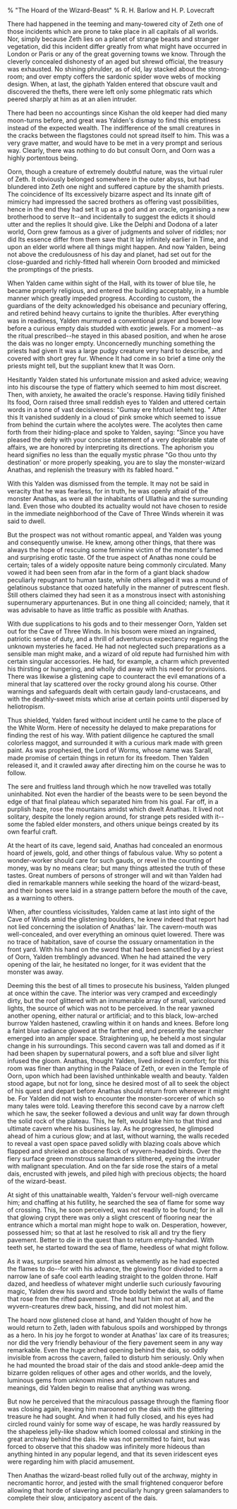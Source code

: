 % "The Hoard of the Wizard-Beast" 
%  R. H. Barlow and H. P. Lovecraft

        

  

There had happened in the teeming and many-towered city of Zeth one of those incidents which are
prone to take place in all capitals of all worlds. Nor, simply because Zeth lies on a planet of
strange beasts and stranger vegetation, did this incident differ greatly from what might have
occurred in London or Paris or any of the great governing towns we know. Through the cleverly
concealed dishonesty of an aged but shrewd official, the treasury was exhausted. No shining
  phrulder,   as of old, lay stacked about the strong-room; and over empty coffers the sardonic
spider wove webs of mocking design. When, at last, the   giphath   Yalden entered that obscure
vault and discovered the thefts, there were left only some phlegmatic rats which peered sharply at
him as at an alien intruder.  

  There had been no accountings since Kishan the old keeper had died many moon-turns
before, and great was Yalden's dismay to find this emptiness instead of the expected wealth.
The indifference of the small creatures in the cracks between the flagstones could not spread
itself to him. This was a very grave matter, and would have to be met in a very prompt and serious
way. Clearly, there was nothing to do but consult Oorn, and Oorn was a highly portentous
being.  

  Oorn, though a creature of extremely doubtful nature, was the virtual ruler of
Zeth. It obviously belonged somewhere in the outer abyss, but had blundered into Zeth one night and
suffered capture by the   shamith   priests. The coincidence of Its excessively bizarre aspect
and Its innate gift of mimicry had impressed the sacred brothers as offering vast possibilities,
hence in the end they had set It up as a god and an oracle, organising a new brotherhood to serve
It--and incidentally to suggest the edicts it should utter and the replies It should give.
Like the Delphi and Dodona of a later world, Oorn grew famous as a giver of judgments and solver of
riddles; nor did Its essence differ from them save that It lay infinitely earlier in Time, and upon
an elder world where all things might happen. And now Yalden, being not above the credulousness of
his day and planet, had set out for the close-guarded and richly-fitted hall wherein Oorn brooded
and mimicked the promptings of the priests.  

  When Yalden came within sight of the Hall, with its tower of blue tile, he became
properly religious, and entered the building acceptably, in a humble manner which greatly impeded
progress. According to custom, the guardians of the deity acknowledged his obeisance and pecuniary
offering, and retired behind heavy curtains to ignite the thuribles. After everything was in
readiness, Yalden murmured a conventional prayer and bowed low before a curious empty dais studded
with exotic jewels. For a moment--as the ritual prescribed--he stayed in this abased
position, and when he arose the dais was no longer empty. Unconcernedly munching something the
priests had given It was a large pudgy creature very hard to describe, and covered with short grey
fur. Whence It had come in so brief a time only the priests might tell, but the suppliant knew that
It was Oorn.  

  Hesitantly Yalden stated his unfortunate mission and asked advice; weaving into
his discourse the type of flattery which seemed to him most discreet. Then, with anxiety, he
awaited the oracle's response. Having tidily finished Its food, Oorn raised three small
reddish eyes to Yalden and uttered certain words in a tone of vast decisiveness:    "Gumay
ere hfotuol leheht teg. "   After this It vanished suddenly in a cloud of pink smoke which
seemed to issue from behind the curtain where the acolytes were. The acolytes then came forth from
their hiding-place and spoke to Yalden, saying:  "Since you have pleased the deity with your
concise statement of a very deplorable state of affairs, we are honored by interpreting its
directions. The aphorism you heard signifies no less than the equally mystic phrase "Go thou
unto thy destination' or more properly speaking, you are to slay the monster-wizard Anathas,
and replenish the treasury with its fabled hoard. "  

  With this Yalden was dismissed from the temple. It may not be said in veracity
that he was fearless, for in truth, he was openly afraid of the monster Anathas, as were all the
inhabitants of Ullathia and the surrounding land. Even those who doubted its actuality would not
have chosen to reside in the immediate neighborhood of the Cave of Three Winds wherein it was said
to dwell.  

  But the prospect was not without romantic appeal, and Yalden was young and
consequently unwise. He knew, among other things, that there was always the hope of rescuing some
feminine victim of the monster's famed and surprising erotic taste. Of the true aspect of
Anathas none could be certain; tales of a widely opposite nature being commonly circulated. Many
vowed it had been seen from afar in the form of a giant black shadow peculiarly repugnant to human
taste, while others alleged it was a mound of gelatinous substance that oozed hatefully in the
manner of putrescent flesh. Still others claimed they had seen it as a monstrous insect with
astonishing supernumerary appurtenances. But in one thing all coincided; namely, that it was
advisable to have as little traffic as possible with Anathas.  

  With due supplications to his gods and to their messenger Oorn, Yalden set out for
the Cave of Three Winds. In his bosom were mixed an ingrained, patriotic sense of duty, and a
thrill of adventurous expectancy regarding the unknown mysteries he faced. He had not neglected
such preparations as a sensible man might make, and a wizard of old repute had furnished him with
certain singular accessories. He had, for example, a charm which prevented his thirsting or
hungering, and wholly did away with his need for provisions. There was likewise a glistening cape
to counteract the evil emanations of a mineral that lay scattered over the rocky ground along his
course. Other warnings and safeguards dealt with certain gaudy land-crustaceans, and with the
deathly-sweet mists which arise at certain points until dispersed by heliotropism.  

  Thus shielded, Yalden fared without incident until he came to the place of the
White Worm. Here of necessity he delayed to make preparations for finding the rest of his way. With
patient diligence he captured the small colorless maggot, and surrounded it with a curious mark
made with green paint. As was prophesied, the Lord of Worms, whose name was Sarall, made promise
of certain things in return for its freedom. Then Yalden released it, and it crawled away after
directing him on the course he was to follow.  

  The sere and fruitless land through which he now travelled was totally
uninhabited. Not even the hardier of the beasts were to be seen beyond the edge of that final
plateau which separated him from his goal. Far off, in a purplish haze, rose the mountains amidst
which dwelt Anathas. It lived not solitary, despite the lonely region around, for strange pets
resided with it--some the fabled elder monsters, and others unique beings created by its own
fearful craft.  

  At the heart of its cave, legend said, Anathas had concealed an enormous hoard of
jewels, gold, and other things of fabulous value. Why so potent a wonder-worker should care for
such gauds, or revel in the counting of money, was by no means clear; but many things attested the
truth of these tastes. Great numbers of persons of stronger will and wit than Yalden had died in
remarkable manners while seeking the hoard of the wizard-beast, and their bones were laid in a
strange pattern before the mouth of the cave, as a warning to others.  

  When, after countless vicissitudes, Yalden came at last into sight of the Cave of
Winds amid the glistening boulders, he knew indeed that report had not lied concerning the
isolation of Anathas' lair. The cavern-mouth was well-concealed, and over everything an
ominous quiet lowered. There was no trace of habitation, save of course the ossuary ornamentation
in the front yard. With his hand on the sword that had been sanctified by a priest of Oorn, Yalden
tremblingly advanced. When he had attained the very opening of the lair, he hesitated no longer,
for it was evident that the monster was away.  

  Deeming this the best of all times to prosecute his business, Yalden plunged at
once within the cave. The interior was very cramped and exceedingly dirty, but the roof glittered
with an innumerable array of small, varicoloured lights, the source of which was not to be
perceived. In the rear yawned another opening, either natural or artificial; and to this black,
low-arched burrow Yalden hastened, crawling within it on hands and knees. Before long a faint blue
radiance glowed at the farther end, and presently the searcher emerged into an ampler space.
Straightening up, he beheld a most singular change in his surroundings. This second cavern was tall
and domed as if it had been shapen by supernatural powers, and a soft blue and silver light infused
the gloom. Anathas, thought Yalden, lived indeed in comfort; for this room was finer than anything
in the Palace of Zeth, or even in the Temple of Oorn, upon which had been lavished unthinkable
wealth and beauty. Yalden stood agape, but not for long, since he desired most of all to seek the
object of his quest and depart before Anathas should return from wherever it might be. For Yalden
did not wish to encounter the monster-sorcerer of which so many tales were told. Leaving therefore
this second cave by a narrow cleft which he saw, the seeker followed a devious and unlit way far
down through the solid rock of the plateau. This, he felt, would take him to that third and
ultimate cavern where his business lay. As he progressed, he glimpsed ahead of him a curious glow;
and at last, without warning, the walls receded to reveal a vast open space paved solidly with
blazing coals above which flapped and shrieked an obscene flock of wyvern-headed birds. Over the
fiery surface green monstrous salamanders slithered, eyeing the intruder with malignant
speculation. And on the far side rose the stairs of a metal dais, encrusted with jewels, and piled
high with precious objects; the hoard of the wizard-beast.  

  At sight of this unattainable wealth, Yalden's fervour well-nigh overcame
him; and chaffing at his futility, he searched the sea of flame for some way of crossing. This, he
soon perceived, was not readily to be found; for in all that glowing crypt there was only a slight
crescent of flooring near the entrance which a mortal man might hope to walk on. Desperation,
however, possessed him; so that at last he resolved to risk all and try the fiery pavement. Better
to die in the quest than to return empty-handed. With teeth set, he started toward the sea of
flame, heedless of what might follow.  

  As it was, surprise seared him almost as vehemently as he had expected the flames
to do--for with his advance, the glowing floor divided to form a narrow lane of safe cool
earth leading straight to the golden throne. Half dazed, and heedless of whatever might underlie
such curiously favouring magic, Yalden drew his sword and strode boldly betwixt the walls of flame
that rose from the rifted pavement. The heat hurt him not at all, and the wyvern-creatures drew
back, hissing, and did not molest him.  

  The hoard now glistened close at hand, and Yalden thought of how he would return
to Zeth, laden with fabulous spoils and worshipped by throngs as a hero. In his joy he forgot to
wonder at Anathas' lax care of its treasures; nor did the very friendly behaviour of the
fiery pavement seem in any way remarkable. Even the huge arched opening behind the dais, so oddly
invisible from across the cavern, failed to disturb him seriously. Only when he had mounted the broad
stair of the dais and stood ankle-deep amid the bizarre golden reliques of other ages and other
worlds, and the lovely, luminous gems from unknown mines and of unknown natures and meanings, did
Yalden begin to realise that anything was wrong.  

  But now he perceived that the miraculous passage through the flaming floor was
closing again, leaving him marooned on the dais with the glittering treasure he had sought. And
when it had fully closed, and his eyes had circled round vainly for some way of escape, he was
hardly reassured by the shapeless jelly-like shadow which loomed colossal and stinking in the great
archway behind the dais. He was not permitted to faint, but was forced to observe that this shadow
was infinitely more hideous than anything hinted in any popular legend, and that its seven
iridescent eyes were regarding him with placid amusement.  

  Then Anathas the wizard-beast rolled fully out of the archway, mighty in
necromantic horror, and jested with the small frightened conqueror before allowing that horde of
slavering and peculiarly hungry green salamanders to complete their slow, anticipatory ascent of
the dais.
